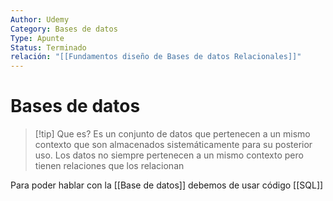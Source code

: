 ```yaml
---
Author: Udemy
Category: Bases de datos
Type: Apunte
Status: Terminado
relación: "[[Fundamentos diseño de Bases de datos Relacionales]]"
---
```

# Bases de datos

>[!tip] Que es?
>Es un conjunto de datos que pertenecen a un mismo contexto que son almacenados sistemáticamente para su posterior uso.
>Los datos no siempre pertenecen a un mismo contexto pero tienen relaciones que los relacionan

Para poder hablar con la [[Base de datos]] debemos de usar código [[SQL]]

 